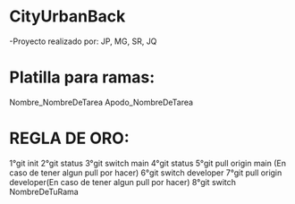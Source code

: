 # CityUrbanBack
-Proyecto realizado por:
JP, MG, SR, JQ
# Platilla para ramas:

Nombre_NombreDeTarea
Apodo_NombreDeTarea


# REGLA DE ORO:

1°git init
2°git status
3°git switch main
4°git status
5°git pull origin main (En caso de tener algun pull por hacer)
6°git switch developer
7°git pull origin developer(En caso de tener algun pull por hacer)
8°git switch NombreDeTuRama
